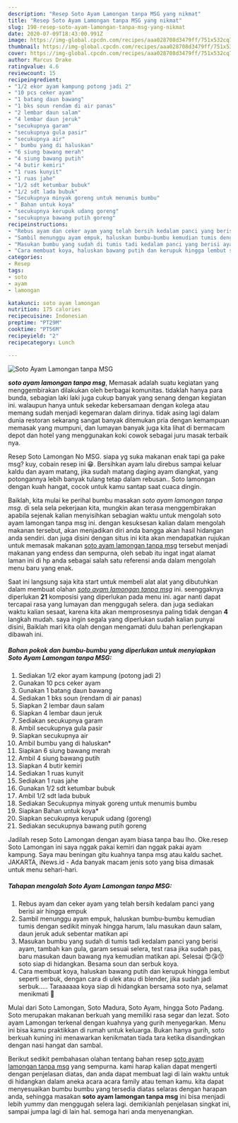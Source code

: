 ```yaml
---
description: "Resep Soto Ayam Lamongan tanpa MSG yang nikmat"
title: "Resep Soto Ayam Lamongan tanpa MSG yang nikmat"
slug: 190-resep-soto-ayam-lamongan-tanpa-msg-yang-nikmat
date: 2020-07-09T18:43:00.991Z
image: https://img-global.cpcdn.com/recipes/aaa028708d3479ff/751x532cq70/soto-ayam-lamongan-tanpa-msg-foto-resep-utama.jpg
thumbnail: https://img-global.cpcdn.com/recipes/aaa028708d3479ff/751x532cq70/soto-ayam-lamongan-tanpa-msg-foto-resep-utama.jpg
cover: https://img-global.cpcdn.com/recipes/aaa028708d3479ff/751x532cq70/soto-ayam-lamongan-tanpa-msg-foto-resep-utama.jpg
author: Marcus Drake
ratingvalue: 4.6
reviewcount: 15
recipeingredient:
- "1/2 ekor ayam kampung potong jadi 2"
- "10 pcs ceker ayam"
- "1 batang daun bawang"
- "1 bks soun rendam di air panas"
- "2 lembar daun salam"
- "4 lembar daun jeruk"
- "secukupnya garam"
- "secukupnya gula pasir"
- "secukupnya air"
- " bumbu yang di haluskan"
- "6 siung bawang merah"
- "4 siung bawang putih"
- "4 butir kemiri"
- "1 ruas kunyit"
- "1 ruas jahe"
- "1/2 sdt ketumbar bubuk"
- "1/2 sdt lada bubuk"
- "Secukupnya minyak goreng untuk menumis bumbu"
- " Bahan untuk koya"
- "secukupnya kerupuk udang goreng"
- "secukupnya bawang putih goreng"
recipeinstructions:
- "Rebus ayam dan ceker ayam yang telah bersih kedalam panci yang berisi air hingga empuk"
- "Sambil menunggu ayam empuk, haluskan bumbu-bumbu kemudian tumis dengan sedikit minyak hingga harum, lalu masukan daun salam, daun jeruk aduk sebentar matikan api"
- "Masukan bumbu yang sudah di tumis tadi kedalam panci yang berisi ayam, tambah kan gula, garam sesuai selera, test rasa jika sudah pas, baru masukan daun bawang nya kemudian matikan api. Selesai 😍😘😚 soto siap di hidangkan. Besama soun dan serbuk koya."
- "Cara membuat koya, haluskan bawang putih dan kerupuk hingga lembut seperti serbuk, dengan cara di ulek atau di blender, jika sudah jadi serbuk..... Taraaaaaa koya siap di hidangkan bersama soto nya, selamat menikmati 💖"
categories:
- Resep
tags:
- soto
- ayam
- lamongan

katakunci: soto ayam lamongan 
nutrition: 175 calories
recipecuisine: Indonesian
preptime: "PT29M"
cooktime: "PT56M"
recipeyield: "2"
recipecategory: Lunch

---
```



![Soto Ayam Lamongan tanpa MSG](https://img-global.cpcdn.com/recipes/aaa028708d3479ff/751x532cq70/soto-ayam-lamongan-tanpa-msg-foto-resep-utama.jpg)

<b><i>soto ayam lamongan tanpa msg</i></b>, Memasak adalah suatu kegiatan yang menggembirakan dilakukan oleh berbagai komunitas. tidaklah hanya para bunda, sebagian laki laki juga cukup banyak yang senang dengan kegiatan ini. walaupun hanya untuk sekedar kebersamaan dengan kolega atau memang sudah menjadi kegemaran dalam dirinya. tidak asing lagi dalam dunia restoran sekarang sangat banyak ditemukan pria dengan kemampuan memasak yang mumpuni, dan lumayan banyak juga kita lihat di bermacam depot dan hotel yang menggunakan koki cowok sebagai juru masak terbaik nya.

Resep Soto Lamongan No MSG. siapa yg suka makanan enak tapi ga pake msg? kuy, cobain resep ini 😁. Bersihkan ayam lalu direbus sampai keluar kaldu dan ayam matang, jika sudah matang daging ayam diangkat, yang potongannya lebih banyak tulang tetap dalam rebusan.. Soto lamongan dengan kuah hangat, cocok untuk kamu santap saat cuaca dingin.

Baiklah, kita mulai ke perihal bumbu masakan <i>soto ayam lamongan tanpa msg</i>. di sela sela pekerjaan kita, mungkin akan terasa menggembirakan apabila sejenak kalian menyisihkan sebagian waktu untuk mengolah soto ayam lamongan tanpa msg ini. dengan kesuksesan kalian dalam mengolah makanan tersebut, akan menjadikan diri anda bangga akan hasil hidangan anda sendiri. dan juga disini dengan situs ini kita akan mendapatkan rujukan untuk memasak makanan <u>soto ayam lamongan tanpa msg</u> tersebut menjadi makanan yang endess dan sempurna, oleh sebab itu ingat ingat alamat laman ini di hp anda sebagai salah satu referensi anda dalam mengolah menu baru yang enak.


Saat ini langsung saja kita start untuk membeli alat alat yang dibutuhkan dalam membuat olahan <u><i>soto ayam lamongan tanpa msg</i></u> ini. seenggaknya diperlukan <b>21</b> komposisi yang diperlukan pada menu ini. agar nanti dapat tercapai rasa yang lumayan dan menggugah selera. dan juga sediakan waktu kalian sesaat, karena kita akan memprosesnya paling tidak dengan <b>4</b> langkah mudah. saya ingin segala yang diperlukan sudah kalian punyai disini, Baiklah mari kita olah dengan mengamati dulu bahan perlengkapan dibawah ini.

<!--inarticleads1-->

##### Bahan pokok dan bumbu-bumbu yang diperlukan untuk menyiapkan Soto Ayam Lamongan tanpa MSG:

1. Sediakan 1/2 ekor ayam kampung (potong jadi 2)
1. Gunakan 10 pcs ceker ayam
1. Gunakan 1 batang daun bawang
1. Sediakan 1 bks soun (rendam di air panas)
1. Siapkan 2 lembar daun salam
1. Siapkan 4 lembar daun jeruk
1. Sediakan secukupnya garam
1. Ambil secukupnya gula pasir
1. Siapkan secukupnya air
1. Ambil  bumbu yang di haluskan*
1. Siapkan 6 siung bawang merah
1. Ambil 4 siung bawang putih
1. Siapkan 4 butir kemiri
1. Sediakan 1 ruas kunyit
1. Sediakan 1 ruas jahe
1. Gunakan 1/2 sdt ketumbar bubuk
1. Ambil 1/2 sdt lada bubuk
1. Sediakan Secukupnya minyak goreng untuk menumis bumbu
1. Siapkan  Bahan untuk koya*
1. Siapkan secukupnya kerupuk udang (goreng)
1. Sediakan secukupnya bawang putih goreng


Jadilah resep Soto Lamongan dengan ayam biasa tanpa bau lho. Oke.resep Soto Lamongan ini saya nggak pakai kemiri dan nggak pakai ayam kampung. Saya mau beningan gitu kuahnya tanpa msg atau kaldu sachet. JAKARTA, iNews.id - Ada banyak macam jenis soto yang bisa dimasak untuk menu sehari-hari. 

<!--inarticleads2-->

##### Tahapan mengolah Soto Ayam Lamongan tanpa MSG:

1. Rebus ayam dan ceker ayam yang telah bersih kedalam panci yang berisi air hingga empuk
1. Sambil menunggu ayam empuk, haluskan bumbu-bumbu kemudian tumis dengan sedikit minyak hingga harum, lalu masukan daun salam, daun jeruk aduk sebentar matikan api
1. Masukan bumbu yang sudah di tumis tadi kedalam panci yang berisi ayam, tambah kan gula, garam sesuai selera, test rasa jika sudah pas, baru masukan daun bawang nya kemudian matikan api. Selesai 😍😘😚 soto siap di hidangkan. Besama soun dan serbuk koya.
1. Cara membuat koya, haluskan bawang putih dan kerupuk hingga lembut seperti serbuk, dengan cara di ulek atau di blender, jika sudah jadi serbuk..... Taraaaaaa koya siap di hidangkan bersama soto nya, selamat menikmati 💖


Mulai dari Soto Lamongan, Soto Madura, Soto Ayam, hingga Soto Padang. Soto merupakan makanan berkuah yang memiliki rasa segar dan lezat. Soto ayam Lamongan terkenal dengan kuahnya yang gurih menyegarkan. Menu ini bisa kamu praktikkan di rumah untuk keluarga. Bukan hanya gurih, soto berkuah kuning ini menawarkan kenikmatan tiada tara ketika disandingkan dengan nasi hangat dan sambal. 

Berikut sedikit pembahasan olahan tentang bahan resep <u>soto ayam lamongan tanpa msg</u> yang sempurna. kami harap kalian dapat mengerti dengan penjelasan diatas, dan anda dapat membuat lagi di lain waktu untuk di hidangkan dalam aneka acara acara family atau teman kamu. kita dapat menyesuaikan bumbu bumbu yang tersedia diatas selaras dengan harapan anda, sehingga masakan <b>soto ayam lamongan tanpa msg</b> ini bisa menjadi lebih yummy dan menggugah selera lagi. demikianlah penjelasan singkat ini, sampai jumpa lagi di lain hal. semoga hari anda menyenangkan.
